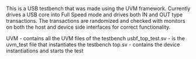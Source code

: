 This is a USB testbench that was made using the UVM framework. Currently drives a USB core into Full Speed mode and drives both IN and OUT type transactions. The transactions are randomized and checked with monitors on both the host and device side interfaces for correct functionality.

UVM               - contains all the UVM files of the testbench
usbf_top_test.sv  - is the uvm_test file that instantiates the testbench
top.sv            - contains the device instantiations and starts the test
